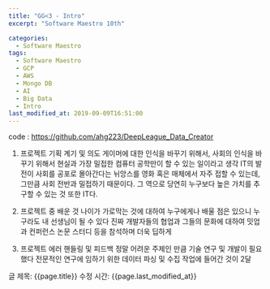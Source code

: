 ```yaml
---
title: "GG<3 - Intro"
excerpt: "Software Maestro 10th"

categories:
  - Software Maestro
tags:
  - Software Maestro
  - GCP
  - AWS
  - Mongo DB
  - AI
  - Big Data
  - Intro
last_modified_at: 2019-09-09T16:51:00
---
```


code : https://github.com/ahg223/DeepLeague_Data_Creator

1. 프로젝트 기획 계기 및 의도
게이머에 대한 인식을 바꾸기 위해서, 사회의 인식을 바꾸기 위해서
현실과 가장 밀접한 컴퓨터 공학만이 할 수 있는 일이라고 생각
IT의 발전이 사회를 공포로 몰아간다는 뉘앙스를 영화 혹은 매체에서 자주 접할 수 있는데, 그만큼 사회 전반과 밀접하기 때문이다. 그 역으로 당연히 누구보다 높은 가치를 추구할 수 있는 것 또한 IT다. 

2. 프로젝트 중 배운 것
나이가 가로막는 것에 대하여
누구에게나 배울 점은 있으니 누구라도 내 선생님이 될 수 있다
진짜 개발자들의 협업과 그들의 문화에 대하여
밋업과 컨퍼런스 논문 스터디 등을 참석하며 더욱 딥하게

3. 프로젝트 에러 핸들링 및 피드백
정말 어려운 주제인 만큼 기술 연구 및 개발이 필요했다
전문적인 연구에 임하기 위한 데이터 파싱 및 수집 작업에 들어간 것이 2달

글 제목: {{page.title}}
수정 시간: {{page.last_modified_at}}
